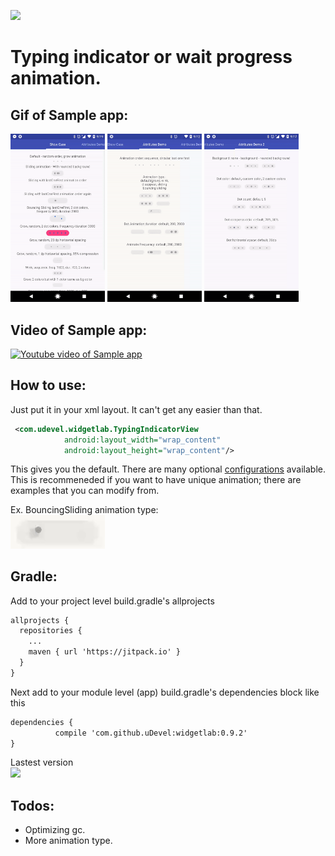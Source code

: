 [![](https://jitpack.io/v/uDevel/widgetlab.svg)](https://jitpack.io/#uDevel/widgetlab)

# Typing indicator or wait progress animation.

## Gif of Sample app:
<img src="./github_assets/show_case_demo.gif" width="30%" /> <img src="./github_assets/attribute_demo1.gif" width="30%" /> <img src="./github_assets/attribute_demo2.gif" width="30%" />


## Video of Sample app:

[![Youtube video of Sample app](http://img.youtube.com/vi/tNltD2vnbsw/0.jpg)](http://www.youtube.com/watch?v=tNltD2vnbsw "Sample app")

## How to use:
Just put it in your xml layout.  It can't get any easier than that.
```xml
 <com.udevel.widgetlab.TypingIndicatorView
            android:layout_width="wrap_content"
            android:layout_height="wrap_content"/>
```
This gives you the default.  There are many optional [configurations](https://github.com/uDevel/widgetlab/wiki/Configurations) available.  This is recommeneded if you want to have unique animation; there are examples that you can modify from.

Ex. BouncingSliding animation type:    
<img src="./github_assets/bouncing_sliding.gif" width="30%" />

## Gradle:
Add to your project level build.gradle's allprojects
```xml
allprojects {
  repositories {
    ...
    maven { url 'https://jitpack.io' }
  }
}
```

Next add to your module level (app) build.gradle's dependencies block like this
```xml
dependencies {
          compile 'com.github.uDevel:widgetlab:0.9.2'
}
```

Lastest version   
[![](https://jitpack.io/v/uDevel/widgetlab.svg)](https://jitpack.io/#uDevel/widgetlab)
## Todos:
- Optimizing gc.
- More animation type.
